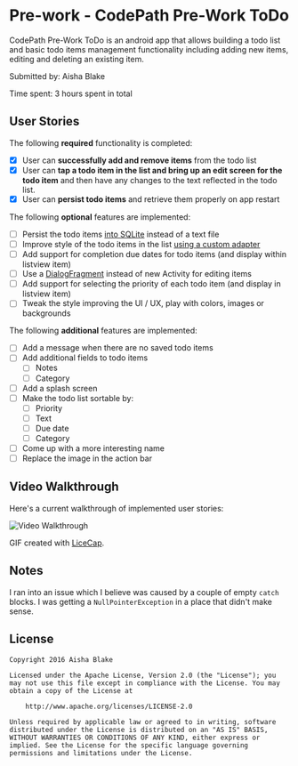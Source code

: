 # Pre-work - CodePath Pre-Work ToDo

CodePath Pre-Work ToDo is an android app that allows building a todo list and basic todo items management functionality including adding new items, editing and deleting an existing item.

Submitted by: Aisha Blake

Time spent: 3 hours spent in total

## User Stories

The following **required** functionality is completed:

* [x] User can **successfully add and remove items** from the todo list
* [x] User can **tap a todo item in the list and bring up an edit screen for the todo item** and then have any changes to the text reflected in the todo list.
* [x] User can **persist todo items** and retrieve them properly on app restart

The following **optional** features are implemented:

* [ ] Persist the todo items [into SQLite](http://guides.codepath.com/android/Persisting-Data-to-the-Device#sqlite) instead of a text file
* [ ] Improve style of the todo items in the list [using a custom adapter](http://guides.codepath.com/android/Using-an-ArrayAdapter-with-ListView)
* [ ] Add support for completion due dates for todo items (and display within listview item)
* [ ] Use a [DialogFragment](http://guides.codepath.com/android/Using-DialogFragment) instead of new Activity for editing items
* [ ] Add support for selecting the priority of each todo item (and display in listview item)
* [ ] Tweak the style improving the UI / UX, play with colors, images or backgrounds

The following **additional** features are implemented:

* [ ] Add a message when there are no saved todo items
* [ ] Add additional fields to todo items
  * [ ] Notes
  * [ ] Category
* [ ] Add a splash screen
* [ ] Make the todo list sortable by:
  * [ ] Priority
  * [ ] Text
  * [ ] Due date
  * [ ] Category
* [ ] Come up with a more interesting name
* [ ] Replace the image in the action bar

## Video Walkthrough

Here's a current walkthrough of implemented user stories:

<img src='http://i.imgur.com/VDvSpW3.gif' title='Video Walkthrough' alt='Video Walkthrough' />

GIF created with [LiceCap](http://www.cockos.com/licecap/).

## Notes

I ran into an issue which I believe was caused by a couple of empty `catch` blocks. I was getting a `NullPointerException` in a place that didn't make sense.

## License

    Copyright 2016 Aisha Blake

    Licensed under the Apache License, Version 2.0 (the "License"); you may not use this file except in compliance with the License. You may obtain a copy of the License at

        http://www.apache.org/licenses/LICENSE-2.0

    Unless required by applicable law or agreed to in writing, software distributed under the License is distributed on an "AS IS" BASIS, WITHOUT WARRANTIES OR CONDITIONS OF ANY KIND, either express or implied. See the License for the specific language governing permissions and limitations under the License.
